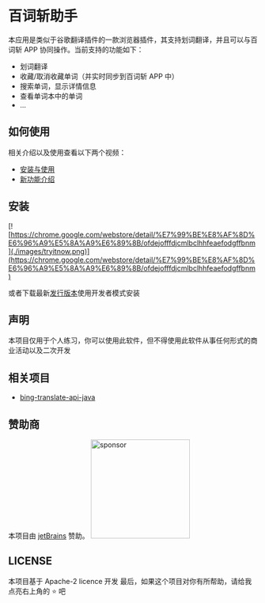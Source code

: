 # 百词斩助手

本应用是类似于谷歌翻译插件的一款浏览器插件，其支持划词翻译，并且可以与百词斩 APP 协同操作。当前支持的功能如下：

- 划词翻译
- 收藏/取消收藏单词（并实时同步到百词斩 APP 中）
- 搜索单词，显示详情信息
- 查看单词本中的单词
- ...

## 如何使用

相关介绍以及使用查看以下两个视频：

- [安装与使用](https://www.bilibili.com/video/BV1QG411P7Es/)
- [新功能介绍](https://www.bilibili.com/video/BV1zj411Z7LM/)

## 安装

[![https://chrome.google.com/webstore/detail/%E7%99%BE%E8%AF%8D%E6%96%A9%E5%8A%A9%E6%89%8B/ofdejofffdjcmlbclhhfeaefodgffbnm](./images/tryitnow.png)](https://chrome.google.com/webstore/detail/%E7%99%BE%E8%AF%8D%E6%96%A9%E5%8A%A9%E6%89%8B/ofdejofffdjcmlbclhhfeaefodgffbnm)

或者下载最新[发行版本](https://github.com/marmot-z/baicizhan-helper/releases/latest)使用开发者模式安装

## 声明

本项目仅用于个人练习，你可以使用此软件，但不得使用此软件从事任何形式的商业活动以及二次开发

## 相关项目

- [bing-translate-api-java](https://github.com/marmot-z/bing-translate-api-java)

## 赞助商

本项目由 [jetBrains](https://www.jetbrains.com/community/opensource/#support) 赞助。
<img src="./images/jb_beam.png" alt="sponsor" width="200"/>

## LICENSE

本项目基于 Apache-2 licence 开发
最后，如果这个项目对你有所帮助，请给我点亮右上角的 ⭐ 吧
